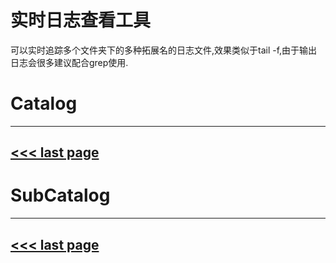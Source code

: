 # 实时日志查看工具

可以实时追踪多个文件夹下的多种拓展名的日志文件,效果类似于tail -f,由于输出日志会很多建议配合grep使用.

# Catalog
---
[<<< last page](../README.md)
---

# SubCatalog

---
[<<< last page](../README.md)
---